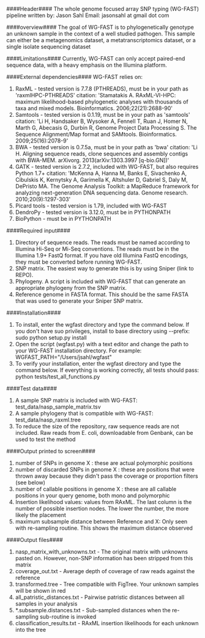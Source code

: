 ####Header####
The whole genome focused array SNP typing (WG-FAST) pipeline
written by: Jason Sahl
Email: jasonsahl at gmail dot com

####overview####
The goal of WG-FAST is to phylogenetically genotype an unknown
sample in the context of a well studied pathogen.  This sample
can either be a metagenomics dataset, a metatranscriptomics dataset,
or a single isolate sequencing dataset

####Limitations####
Currently, WG-FAST can only accept paired-end sequence data, with
a heavy emphasis on the Illumina platform.

####External dependencies####
WG-FAST relies on:

1.  RaxML - tested version is 7.7.8 (PTHREADS), must be in your path as 'raxmlHPC-PTHREADS'
citation: 'Stamatakis A. RAxML-VI-HPC: maximum likelihood-based phylogenetic analyses with thousands of taxa and mixed models. Bioinformatics. 2006;22(21):2688-90'
2.  Samtools - tested version is 0.1.19, must be in your path as 'samtools'
citation: 'Li H, Handsaker B, Wysoker A, Fennell T, Ruan J, Homer N, Marth G, Abecasis G, Durbin R, Genome Project Data Processing S. The Sequence Alignment/Map format and SAMtools. Bioinformatics. 2009;25(16):2078-9'
3.  BWA - tested version is 0.7.5a, must be in your path as 'bwa'
citation: 'Li H. Aligning sequence reads, clone sequences and assembly contigs with BWA-MEM. arXivorg. 2013(arXiv:1303.3997 [q-bio.GN])'
4.  GATK - tested version is 2.7.2, included with WG-FAST, but also requires Python 1.7+
citation: 'McKenna A, Hanna M, Banks E, Sivachenko A, Cibulskis K, Kernytsky A, Garimella K, Altshuler D, Gabriel S, Daly M, DePristo MA. The Genome Analysis Toolkit: a MapReduce framework for analyzing next-generation DNA sequencing data. Genome research. 2010;20(9):1297-303'
5.  Picard tools - tested version is 1.79, included with WG-FAST
6.  DendroPy - tested version is 3.12.0, must be in PYTHONPATH
7.  BioPython - must be in PYTHONPATH

####Required input####
1.  Directory of sequence reads.  The reads must be named according to Illumina Hi-Seq or Mi-Seq conventions.
The reads must be in the Illumina 1.9+ FastQ format.  If you have old Illumina FastQ encodings, they must be
converted before running WG-FAST.
2.  SNP matrix.  The easiest way to generate this is by using Sniper (link to REPO).
3.  Phylogeny.  A script is included with WG-FAST that can generate an appropriate phylogeny
from the SNP matrix.
4.  Reference genome in FASTA format.  This should be the same FASTA that was used to generate your Sniper
SNP matrix.

####Installation####
1.  To install, enter the wgfast directory and type the command below.  If you don't have suo
privileges, install to base directory using --prefix:
sudo python setup.py install
2.  Open the script (wgfast.py) with a text editor and change the path to your WG-FAST installation directory.
For example:
WGFAST_PATH="/Users/jsahl/wgfast"
3.  To verify your installation, enter the wgfast directory and type the command below.  If everything
is working correctly, all tests should pass:
python tests/test_all_functions.py

####Test data####
1.  A sample SNP matrix is included with WG-FAST:
test_data/nasp_sample_matrix.tsv
2.  A sample phylogeny that is compatible with WG-FAST:
test_data/nasp_raxml.tree
3.  To reduce the size of the repository, raw sequence reads are not included.  Raw reads
from E. coli, downloadable from Genbank, can be used to test the method

####Output printed to screen####
1.  number of SNPs in genome X : these are actual polymorphic positions
2.  number of discarded SNPs in genome X : these are positions that were thrown away
because they didn't pass the coverage or proportion filters (see below)
3.  number of callable positions in genome X : these are all callable positions in your
query genome, both mono and polymorphic
4.  Insertion likelihood values: values from RAxML.  The last column is the number of possible
insertion nodes.  The lower the number, the more likely the placement
5.  maximum subsample distance between Reference and X: Only seen with re-sampling routine.
This shows the maximum distance observed


####Output files####
1.  nasp_matrix_with_unknowns.txt - The original matrix with unknowns pasted on.  However,
non-SNP information has been stripped from this matrix
2.  coverage_out.txt - Average depth of coverage of raw reads against the reference
3.  transformed.tree - Tree compatible with FigTree.  Your unknown samples will be shown
in red
4.  all_patristic_distances.txt - Pairwise patristic distances between all samples in your
analysis
5.  *.subsample.distances.txt - Sub-sampled distances when the re-sampling sub-routine is
invoked
6.  classification_results.txt - RAxML insertion likelihoods for each unknown into the tree

